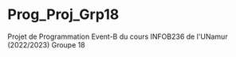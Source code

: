 # Prog_Proj_Grp18
Projet de Programmation Event-B du cours INFOB236 de l'UNamur (2022/2023) Groupe 18 
